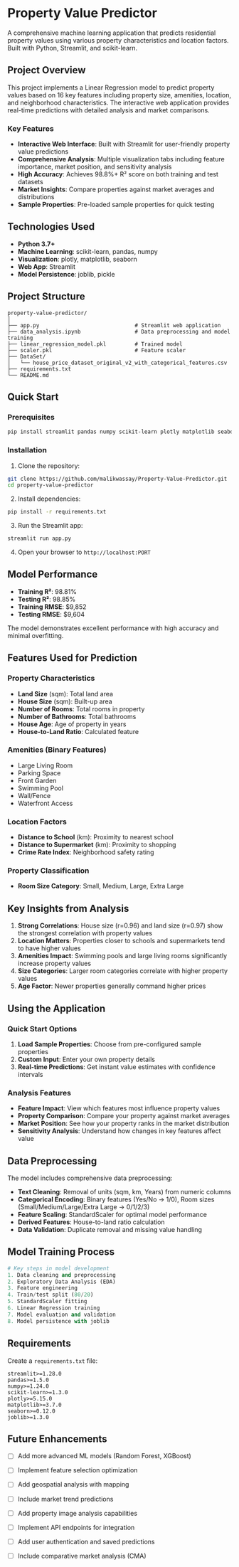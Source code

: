 # Property Value Predictor

A comprehensive machine learning application that predicts residential property values using various property characteristics and location factors. Built with Python, Streamlit, and scikit-learn.

## Project Overview

This project implements a Linear Regression model to predict property values based on 16 key features including property size, amenities, location, and neighborhood characteristics. The interactive web application provides real-time predictions with detailed analysis and market comparisons.

### Key Features

- **Interactive Web Interface**: Built with Streamlit for user-friendly property value predictions
- **Comprehensive Analysis**: Multiple visualization tabs including feature importance, market position, and sensitivity analysis
- **High Accuracy**: Achieves 98.8%+ R² score on both training and test datasets
- **Market Insights**: Compare properties against market averages and distributions
- **Sample Properties**: Pre-loaded sample properties for quick testing

## Technologies Used

- **Python 3.7+**
- **Machine Learning**: scikit-learn, pandas, numpy
- **Visualization**: plotly, matplotlib, seaborn
- **Web App**: Streamlit
- **Model Persistence**: joblib, pickle

## Project Structure

```
property-value-predictor/
│
├── app.py                              # Streamlit web application
├── data_analysis.ipynb                 # Data preprocessing and model training
├── linear_regression_model.pkl         # Trained model
├── scaler.pkl                          # Feature scaler
├── DataSet/
│   └── house_price_dataset_original_v2_with_categorical_features.csv
├── requirements.txt
└── README.md
```

## Quick Start

### Prerequisites

```bash
pip install streamlit pandas numpy scikit-learn plotly matplotlib seaborn joblib
```

### Installation

1. Clone the repository:
```bash
git clone https://github.com/malikwassay/Property-Value-Predictor.git
cd property-value-predictor
```

2. Install dependencies:
```bash
pip install -r requirements.txt
```

3. Run the Streamlit app:
```bash
streamlit run app.py
```

4. Open your browser to `http://localhost:PORT`

## Model Performance

- **Training R²**: 98.81%
- **Testing R²**: 98.85%
- **Training RMSE**: $9,852
- **Testing RMSE**: $9,604

The model demonstrates excellent performance with high accuracy and minimal overfitting.

## Features Used for Prediction

### Property Characteristics
- **Land Size** (sqm): Total land area
- **House Size** (sqm): Built-up area
- **Number of Rooms**: Total rooms in property
- **Number of Bathrooms**: Total bathrooms
- **House Age**: Age of property in years
- **House-to-Land Ratio**: Calculated feature

### Amenities (Binary Features)
- Large Living Room
- Parking Space
- Front Garden
- Swimming Pool
- Wall/Fence
- Waterfront Access

### Location Factors
- **Distance to School** (km): Proximity to nearest school
- **Distance to Supermarket** (km): Proximity to shopping
- **Crime Rate Index**: Neighborhood safety rating

### Property Classification
- **Room Size Category**: Small, Medium, Large, Extra Large

## Key Insights from Analysis

1. **Strong Correlations**: House size (r=0.96) and land size (r=0.97) show the strongest correlation with property values
2. **Location Matters**: Properties closer to schools and supermarkets tend to have higher values
3. **Amenities Impact**: Swimming pools and large living rooms significantly increase property values
4. **Size Categories**: Larger room categories correlate with higher property values
5. **Age Factor**: Newer properties generally command higher prices

## Using the Application

### Quick Start Options
1. **Load Sample Properties**: Choose from pre-configured sample properties
2. **Custom Input**: Enter your own property details
3. **Real-time Predictions**: Get instant value estimates with confidence intervals

### Analysis Features
- **Feature Impact**: View which features most influence property values
- **Property Comparison**: Compare your property against market averages
- **Market Position**: See how your property ranks in the market distribution
- **Sensitivity Analysis**: Understand how changes in key features affect value

## Data Preprocessing

The model includes comprehensive data preprocessing:

- **Text Cleaning**: Removal of units (sqm, km, Years) from numeric columns
- **Categorical Encoding**: Binary features (Yes/No → 1/0), Room sizes (Small/Medium/Large/Extra Large → 0/1/2/3)
- **Feature Scaling**: StandardScaler for optimal model performance
- **Derived Features**: House-to-land ratio calculation
- **Data Validation**: Duplicate removal and missing value handling

## Model Training Process

```python
# Key steps in model development
1. Data cleaning and preprocessing
2. Exploratory Data Analysis (EDA)
3. Feature engineering
4. Train/test split (80/20)
5. StandardScaler fitting
6. Linear Regression training
7. Model evaluation and validation
8. Model persistence with joblib
```

## Requirements

Create a `requirements.txt` file:
```
streamlit>=1.28.0
pandas>=1.5.0
numpy>=1.24.0
scikit-learn>=1.3.0
plotly>=5.15.0
matplotlib>=3.7.0
seaborn>=0.12.0
joblib>=1.3.0
```

## Future Enhancements

- [ ] Add more advanced ML models (Random Forest, XGBoost)
- [ ] Implement feature selection optimization
- [ ] Add geospatial analysis with mapping
- [ ] Include market trend predictions
- [ ] Add property image analysis capabilities
- [ ] Implement API endpoints for integration
- [ ] Add user authentication and saved predictions
- [ ] Include comparative market analysis (CMA)

